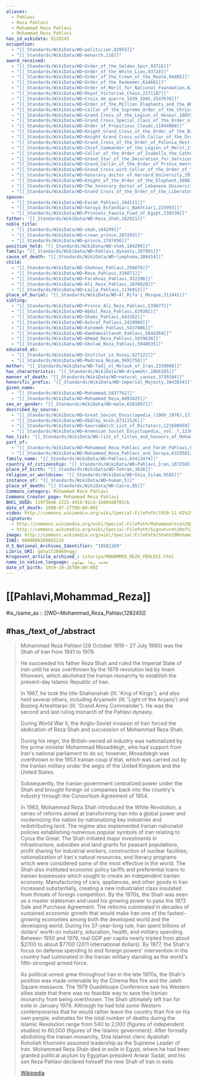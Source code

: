 ```yaml
---
aliases:
  - Pahlavi
  - Reza Pahlavi
  - Mohammad Reza Pahlavi
  - Mohammad_Reza_Pahlavi
has_id_wikidata: Q128245
occupation:
  - "[[_Standards/WikiData/WD~politician,82955]]"
  - "[[_Standards/WikiData/WD~monarch,116]]"
award_received:
  - "[[_Standards/WikiData/WD~Order_of_the_Golden_Spur,93716]]"
  - "[[_Standards/WikiData/WD~Order_of_the_White_Lion,93728]]"
  - "[[_Standards/WikiData/WD~Order_of_the_Crown_of_the_Realm,94405]]"
  - "[[_Standards/WikiData/WD~Order_of_the_Redeemer,614661]]"
  - "[[_Standards/WikiData/WD~Order_of_Merit_for_National_Foundation,624185]]"
  - "[[_Standards/WikiData/WD~Royal_Victorian_Chain,2171187]]"
  - "[[_Standards/WikiData/WD~Croix_de_guerre_1939_1945,2547676]]"
  - "[[_Standards/WikiData/WD~Order_of_the_Million_Elephants_and_the_White_Parasol,3147057]]"
  - "[[_Standards/WikiData/WD~Collar_of_the_Supreme_Order_of_the_Chrysanthemum,5357263]]"
  - "[[_Standards/WikiData/WD~Grand_Cross_of_the_Legion_of_Honour,10855226]]"
  - "[[_Standards/WikiData/WD~Grand_Cross_Special_Class_of_the_Order_of_Merit_of_the_Federal_Republic_of_Germany,10904959]]"
  - "[[_Standards/WikiData/WD~Order_of_Propitious_Clouds,11044080]]"
  - "[[_Standards/WikiData/WD~Knight_Grand_Cross_of_the_Order_of_the_Bath,12177451]]"
  - "[[_Standards/WikiData/WD~Knight_Grand_Cross_with_Collar_of_the_Order_of_Merit_of_the_Italian_Republic,14539990]]"
  - "[[_Standards/WikiData/WD~Grand_Cross_of_the_Order_of_Polonia_Restituta,15715257]]"
  - "[[_Standards/WikiData/WD~Chief_Commander_of_the_Legion_of_Merit,17200049]]"
  - "[[_Standards/WikiData/WD~Collar_of_the_Order_of_Isabella_the_Catholic,17366068]]"
  - "[[_Standards/WikiData/WD~Grand_Star_of_the_Decoration_for_Services_to_the_Republic_of_Austria,17409133]]"
  - "[[_Standards/WikiData/WD~Grand_Collar_of_the_Order_of_Prince_Henry,20859482]]"
  - "[[_Standards/WikiData/WD~Grand_Cross_with_Collar_of_the_Order_of_the_White_Rose_of_Finland,23769799]]"
  - "[[_Standards/WikiData/WD~honorary_doctor_of_Harvard_University,39384825]]"
  - "[[_Standards/WikiData/WD~Knight_of_the_Order_of_the_Elephant,56861795]]"
  - "[[_Standards/WikiData/WD~The_honorary_doctor_of_Lebanese_University,101091907]]"
  - "[[_Standards/WikiData/WD~Grand_Cross_of_the_Order_of_the_Liberator_General_San_Martín,104170787]]"
spouse:
  - "[[_Standards/WikiData/WD~Farah_Pahlavi,164111]]"
  - "[[_Standards/WikiData/WD~Soraya_Esfandiari_Bakhtiari,225993]]"
  - "[[_Standards/WikiData/WD~Princess_Fawzia_Fuad_of_Egypt,238539]]"
father: "[[_Standards/WikiData/WD~Reza_Shah,182921]]"
noble_title:
  - "[[_Standards/WikiData/WD~shah,184299]]"
  - "[[_Standards/WikiData/WD~crown_prince,207293]]"
  - "[[_Standards/WikiData/WD~prince,2747456]]"
position_held: "[[_Standards/WikiData/WD~shah,184299]]"
family: "[[_Standards/WikiData/WD~Pahlavi_dynasty,207991]]"
cause_of_death: "[[_Standards/WikiData/WD~lymphoma,208414]]"
child:
  - "[[_Standards/WikiData/WD~Shahnaz_Pahlavi,256878]]"
  - "[[_Standards/WikiData/WD~Reza_Pahlavi,334871]]"
  - "[[_Standards/WikiData/WD~Farahnaz_Pahlavi,922206]]"
  - "[[_Standards/WikiData/WD~Ali_Reza_Pahlavi,1070829]]"
  - "[[_Standards/WikiData/WD~Leila_Pahlavi,1136913]]"
place_of_burial: "[[_Standards/WikiData/WD~Al_Rifa'i_Mosque,311441]]"
sibling:
  - "[[_Standards/WikiData/WD~Prince_Ali_Reza_Pahlavi,539877]]"
  - "[[_Standards/WikiData/WD~Abdul_Reza_Pahlavi,639392]]"
  - "[[_Standards/WikiData/WD~Shams_Pahlavi,643262]]"
  - "[[_Standards/WikiData/WD~Ashraf_Pahlavi,2419984]]"
  - "[[_Standards/WikiData/WD~Fatemeh_Pahlavi,5437886]]"
  - "[[_Standards/WikiData/WD~Hamdamsaltaneh_Pahlavi,5644369]]"
  - "[[_Standards/WikiData/WD~Ahmad_Reza_Pahlavi,5939638]]"
  - "[[_Standards/WikiData/WD~Gholam_Reza_Pahlavi,5940835]]"
educated_at:
  - "[[_Standards/WikiData/WD~Institut_Le_Rosey,627122]]"
  - "[[_Standards/WikiData/WD~Madrasa_Nezam,5691758]]"
mother: "[[_Standards/WikiData/WD~Tadj_ol_Molouk_of_Iran,2339098]]"
has_characteristic: "[[_Standards/WikiData/WD~Aryamehr,2866105]]"
manner_of_death: "[[_Standards/WikiData/WD~natural_causes,3739104]]"
honorific_prefix: "[[_Standards/WikiData/WD~Imperial_Majesty,3843034]]"
given_name:
  - "[[_Standards/WikiData/WD~Muhammad,5837762]]"
  - "[[_Standards/WikiData/WD~Mohammad_Reza,6891625]]"
sex_or_gender: "[[_Standards/WikiData/WD~male,6581097]]"
described_by_source:
  - "[[_Standards/WikiData/WD~Great_Soviet_Encyclopedia_(1969_1978),17378135]]"
  - "[[_Standards/WikiData/WD~Obálky_knih,67311526]]"
  - "[[_Standards/WikiData/WD~SourceWatch_List_of_Dictators,121698959]]"
  - "[[_Standards/WikiData/WD~Armenian_Soviet_Encyclopedia,_vol._7,123625363]]"
has_list: "[[_Standards/WikiData/WD~list_of_titles_and_honours_of_Mohammad_Reza_Pahlavi,29645180]]"
part_of:
  - "[[_Standards/WikiData/WD~Mohammad_Reza_Pahlavi_and_Farah_Pahlavi,63195801]]"
  - "[[_Standards/WikiData/WD~Mohammad_Reza_Pahlavi_and_Soraya,63195813]]"
family_name: "[[_Standards/WikiData/WD~Pahlavi,63413474]]"
country_of_citizenship: "[[_Standards/WikiData/WD~Pahlavi_Iran,107258515]]"
place_of_birth: "[[_Standards/WikiData/WD~Tehran,3616]]"
religion_or_worldview: "[[_Standards/WikiData/WD~Shia_Islam,9585]]"
instance_of: "[[_Standards/WikiData/WD~human,5]]"
place_of_death: "[[_Standards/WikiData/WD~Cairo,85]]"
Commons_category: Mohammad Reza Pahlavi
Commons_Creator_page: Mohammad Reza Pahlavi
BHCL_UUID: 119f3846-2225-4d18-92cd-1b684d8705cb
date_of_death: 1980-07-27T00:00:00Z
video: http://commons.wikimedia.org/wiki/Special:FilePath/1959-11-02%20Iran.ogv
signature:
  - http://commons.wikimedia.org/wiki/Special:FilePath/Mohammadreza%20pahlavi%20signature.svg
  - http://commons.wikimedia.org/wiki/Special:FilePath/Signature%20of%20Mohammad%20Reza%20Pahlavi.svg
image: http://commons.wikimedia.org/wiki/Special:FilePath/Shah%20Mohammad%20Reza%20Pahlavi%2C%201973.jpg
ISNI: 000000010908523X
U_S_National_Archives_Identifier: "10582269"
Libris_URI: gdsw1t200k9nqgj
Krugosvet_article_archived_: istoriya/MOHAMMED_REZA_PEHLEVI.html
name_in_native_language: محمد رضا پهلوی
date_of_birth: 1919-10-26T00:00:00Z
---
```


# [[Pahlavi,Mohammad_Reza]] 

#is_/same_as :: [[WD~Mohammad_Reza_Pahlavi,128245]] 

## #has_/text_of_/abstract 

> Mohammad Reza Pahlavi (26 October 1919 – 27 July 1980) 
> was the Shah of Iran from 1941 to 1979. 
> 
> He succeeded his father Reza Shah and ruled the Imperial State of Iran 
> until he was overthrown by the 1979 revolution led by Imam Khomeini, 
> which abolished the Iranian monarchy to establish the present-day Islamic Republic of Iran. 
> 
> In 1967, he took the title Shahanshah (lit. 'King of Kings'), and also held several others, 
> including Aryamehr (lit. 'Light of the Aryans') and Bozorg Arteshtaran (lit. 'Grand Army Commander'). 
> He was the second and last ruling monarch of the Pahlavi dynasty.
>
> During World War II, the Anglo-Soviet invasion of Iran forced the abdication of Reza Shah 
> and succession of Mohammad Reza Shah. 
> 
> During his reign, the British-owned oil industry was nationalized 
> by the prime minister Mohammad Mosaddegh, 
> who had support from Iran's national parliament to do so; however, 
> Mosaddegh was overthrown in the 1953 Iranian coup d'état, 
> which was carried out by the Iranian military under the aegis of the United Kingdom and the United States. 
> 
> Subsequently, the Iranian government centralized power under the Shah 
> and brought foreign oil companies back into the country's industry through the Consortium Agreement of 1954.
>
> In 1963, Mohammad Reza Shah introduced the White Revolution, a series of reforms aimed at transforming Iran into a global power and modernizing the nation by nationalizing key industries and redistributing land. The regime also implemented Iranian nationalist policies establishing numerous popular symbols of Iran relating to Cyrus the Great. The Shah initiated major investments in infrastructure, subsidies and land grants for peasant populations, profit sharing for industrial workers, construction of nuclear facilities, nationalization of Iran's natural resources, and literacy programs which were considered some of the most effective in the world. The Shah also instituted economic policy tariffs and preferential loans to Iranian businesses which sought to create an independent Iranian economy. Manufacturing of cars, appliances, and other goods in Iran increased substantially, creating a new industrialist class insulated from threats of foreign competition. By the 1970s, the Shah was seen as a master statesman and used his growing power to pass the 1973 Sale and Purchase Agreement. The reforms culminated in decades of sustained economic growth that would make Iran one of the fastest-growing economies among both the developed world and the developing world. During his 37-year-long rule, Iran spent billions of dollars' worth on industry, education, health, and military spending. Between 1950 and 1979, real GDP per capita nearly tripled from about $2700 to about $7700 (2011 international dollars). By 1977, the Shah's focus on defense spending to end foreign powers' intervention in the country had culminated in the Iranian military standing as the world's fifth-strongest armed force.
>
> As political unrest grew throughout Iran in the late 1970s, the Shah's position was made untenable by the Cinema Rex fire and the Jaleh Square massacre. The 1979 Guadeloupe Conference saw his Western allies state that there was no feasible way to save the Iranian monarchy from being overthrown. The Shah ultimately left Iran for exile in January 1979. Although he had told some Western contemporaries that he would rather leave the country than fire on his own people, estimates for the total number of deaths during the Islamic Revolution range from 540 to 2,000 (figures of independent studies) to 60,000 (figures of the Islamic government). After formally abolishing the Iranian monarchy, Shia Islamist cleric Ayatollah Ruhollah Khomeini assumed leadership as the Supreme Leader of Iran. Mohammad Reza Shah died in exile in Egypt, where he had been granted political asylum by Egyptian president Anwar Sadat, and his son Reza Pahlavi declared himself the new Shah of Iran in exile.
>
> [Wikipedia](https://en.wikipedia.org/wiki/Mohammad%20Reza%20Pahlavi) 

